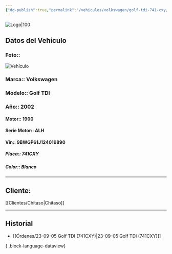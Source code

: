 ```yaml
---
{"dg-publish":true,"permalink":"/vehiculos/volkswagen/golf-tdi-741-cxy/","created":"","updated":""}
---
```


![Logo|100](http://drive.google.com/uc?export=view&id=137fl3TIZ0-PU8b-Pt0bsjclwHub_u78G)

## Datos del Vehículo 
### Foto:: 
![Vehículo](http://drive.google.com/uc?export=view&id=1MZ8mwO1VPK1pIJDFEiI_RK3_HWgdMHFT)

### Marca:: Volkswagen 
### Modelo:: Golf TDI
### Año:: 2002
#### Motor:: 1900
#### Serie Motor:: ALH
#### Vin:: 9BWGP61J124019890
##### Placa:: 741CXY
##### Color:: Blanco
---

## Cliente:

[[Clientes/Chitaso\|Chitaso]]


---

## Historial

- [[Órdenes/23-09-05 Golf TDI (741CXY)\|23-09-05 Golf TDI (741CXY)]]

{ .block-language-dataview} 